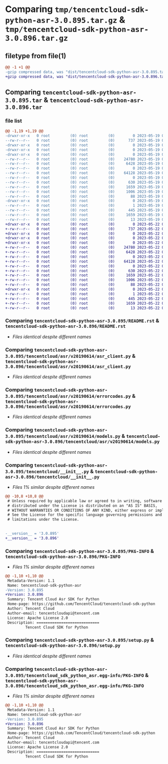 # Comparing `tmp/tencentcloud-sdk-python-asr-3.0.895.tar.gz` & `tmp/tencentcloud-sdk-python-asr-3.0.896.tar.gz`

## filetype from file(1)

```diff
@@ -1 +1 @@
-gzip compressed data, was "dist/tencentcloud-sdk-python-asr-3.0.895.tar", last modified: Fri May 19 02:41:44 2023, max compression
+gzip compressed data, was "dist/tencentcloud-sdk-python-asr-3.0.896.tar", last modified: Mon May 22 00:14:33 2023, max compression
```

## Comparing `tencentcloud-sdk-python-asr-3.0.895.tar` & `tencentcloud-sdk-python-asr-3.0.896.tar`

### file list

```diff
@@ -1,19 +1,19 @@
-drwxr-xr-x   0 root         (0) root         (0)        0 2023-05-19 02:41:44.000000 tencentcloud-sdk-python-asr-3.0.895/
--rw-r--r--   0 root         (0) root         (0)      737 2023-05-19 02:41:44.000000 tencentcloud-sdk-python-asr-3.0.895/README.rst
-drwxr-xr-x   0 root         (0) root         (0)        0 2023-05-19 02:41:44.000000 tencentcloud-sdk-python-asr-3.0.895/tencentcloud/
-drwxr-xr-x   0 root         (0) root         (0)        0 2023-05-19 02:41:44.000000 tencentcloud-sdk-python-asr-3.0.895/tencentcloud/asr/
-drwxr-xr-x   0 root         (0) root         (0)        0 2023-05-19 02:41:44.000000 tencentcloud-sdk-python-asr-3.0.895/tencentcloud/asr/v20190614/
--rw-r--r--   0 root         (0) root         (0)    24780 2023-05-19 02:41:44.000000 tencentcloud-sdk-python-asr-3.0.895/tencentcloud/asr/v20190614/asr_client.py
--rw-r--r--   0 root         (0) root         (0)     6428 2023-05-19 02:41:44.000000 tencentcloud-sdk-python-asr-3.0.895/tencentcloud/asr/v20190614/errorcodes.py
--rw-r--r--   0 root         (0) root         (0)        0 2023-05-19 02:41:44.000000 tencentcloud-sdk-python-asr-3.0.895/tencentcloud/asr/v20190614/__init__.py
--rw-r--r--   0 root         (0) root         (0)    64128 2023-05-19 02:41:44.000000 tencentcloud-sdk-python-asr-3.0.895/tencentcloud/asr/v20190614/models.py
--rw-r--r--   0 root         (0) root         (0)        0 2023-05-19 02:41:44.000000 tencentcloud-sdk-python-asr-3.0.895/tencentcloud/asr/__init__.py
--rw-r--r--   0 root         (0) root         (0)      630 2023-05-19 02:41:44.000000 tencentcloud-sdk-python-asr-3.0.895/tencentcloud/__init__.py
--rw-r--r--   0 root         (0) root         (0)     1659 2023-05-19 02:41:44.000000 tencentcloud-sdk-python-asr-3.0.895/PKG-INFO
--rw-r--r--   0 root         (0) root         (0)     1006 2023-05-19 02:41:44.000000 tencentcloud-sdk-python-asr-3.0.895/setup.py
--rw-r--r--   0 root         (0) root         (0)       88 2023-05-19 02:41:44.000000 tencentcloud-sdk-python-asr-3.0.895/setup.cfg
-drwxr-xr-x   0 root         (0) root         (0)        0 2023-05-19 02:41:44.000000 tencentcloud-sdk-python-asr-3.0.895/tencentcloud_sdk_python_asr.egg-info/
--rw-r--r--   0 root         (0) root         (0)        1 2023-05-19 02:41:44.000000 tencentcloud-sdk-python-asr-3.0.895/tencentcloud_sdk_python_asr.egg-info/dependency_links.txt
--rw-r--r--   0 root         (0) root         (0)      445 2023-05-19 02:41:44.000000 tencentcloud-sdk-python-asr-3.0.895/tencentcloud_sdk_python_asr.egg-info/SOURCES.txt
--rw-r--r--   0 root         (0) root         (0)     1659 2023-05-19 02:41:44.000000 tencentcloud-sdk-python-asr-3.0.895/tencentcloud_sdk_python_asr.egg-info/PKG-INFO
--rw-r--r--   0 root         (0) root         (0)       13 2023-05-19 02:41:44.000000 tencentcloud-sdk-python-asr-3.0.895/tencentcloud_sdk_python_asr.egg-info/top_level.txt
+drwxr-xr-x   0 root         (0) root         (0)        0 2023-05-22 00:14:33.000000 tencentcloud-sdk-python-asr-3.0.896/
+-rw-r--r--   0 root         (0) root         (0)      737 2023-05-22 00:14:33.000000 tencentcloud-sdk-python-asr-3.0.896/README.rst
+drwxr-xr-x   0 root         (0) root         (0)        0 2023-05-22 00:14:33.000000 tencentcloud-sdk-python-asr-3.0.896/tencentcloud/
+drwxr-xr-x   0 root         (0) root         (0)        0 2023-05-22 00:14:33.000000 tencentcloud-sdk-python-asr-3.0.896/tencentcloud/asr/
+drwxr-xr-x   0 root         (0) root         (0)        0 2023-05-22 00:14:33.000000 tencentcloud-sdk-python-asr-3.0.896/tencentcloud/asr/v20190614/
+-rw-r--r--   0 root         (0) root         (0)    24780 2023-05-22 00:14:33.000000 tencentcloud-sdk-python-asr-3.0.896/tencentcloud/asr/v20190614/asr_client.py
+-rw-r--r--   0 root         (0) root         (0)     6428 2023-05-22 00:14:33.000000 tencentcloud-sdk-python-asr-3.0.896/tencentcloud/asr/v20190614/errorcodes.py
+-rw-r--r--   0 root         (0) root         (0)        0 2023-05-22 00:14:33.000000 tencentcloud-sdk-python-asr-3.0.896/tencentcloud/asr/v20190614/__init__.py
+-rw-r--r--   0 root         (0) root         (0)    64128 2023-05-22 00:14:33.000000 tencentcloud-sdk-python-asr-3.0.896/tencentcloud/asr/v20190614/models.py
+-rw-r--r--   0 root         (0) root         (0)        0 2023-05-22 00:14:33.000000 tencentcloud-sdk-python-asr-3.0.896/tencentcloud/asr/__init__.py
+-rw-r--r--   0 root         (0) root         (0)      630 2023-05-22 00:14:33.000000 tencentcloud-sdk-python-asr-3.0.896/tencentcloud/__init__.py
+-rw-r--r--   0 root         (0) root         (0)     1659 2023-05-22 00:14:33.000000 tencentcloud-sdk-python-asr-3.0.896/PKG-INFO
+-rw-r--r--   0 root         (0) root         (0)     1006 2023-05-22 00:14:33.000000 tencentcloud-sdk-python-asr-3.0.896/setup.py
+-rw-r--r--   0 root         (0) root         (0)       88 2023-05-22 00:14:33.000000 tencentcloud-sdk-python-asr-3.0.896/setup.cfg
+drwxr-xr-x   0 root         (0) root         (0)        0 2023-05-22 00:14:33.000000 tencentcloud-sdk-python-asr-3.0.896/tencentcloud_sdk_python_asr.egg-info/
+-rw-r--r--   0 root         (0) root         (0)        1 2023-05-22 00:14:33.000000 tencentcloud-sdk-python-asr-3.0.896/tencentcloud_sdk_python_asr.egg-info/dependency_links.txt
+-rw-r--r--   0 root         (0) root         (0)      445 2023-05-22 00:14:33.000000 tencentcloud-sdk-python-asr-3.0.896/tencentcloud_sdk_python_asr.egg-info/SOURCES.txt
+-rw-r--r--   0 root         (0) root         (0)     1659 2023-05-22 00:14:33.000000 tencentcloud-sdk-python-asr-3.0.896/tencentcloud_sdk_python_asr.egg-info/PKG-INFO
+-rw-r--r--   0 root         (0) root         (0)       13 2023-05-22 00:14:33.000000 tencentcloud-sdk-python-asr-3.0.896/tencentcloud_sdk_python_asr.egg-info/top_level.txt
```

### Comparing `tencentcloud-sdk-python-asr-3.0.895/README.rst` & `tencentcloud-sdk-python-asr-3.0.896/README.rst`

 * *Files identical despite different names*

### Comparing `tencentcloud-sdk-python-asr-3.0.895/tencentcloud/asr/v20190614/asr_client.py` & `tencentcloud-sdk-python-asr-3.0.896/tencentcloud/asr/v20190614/asr_client.py`

 * *Files identical despite different names*

### Comparing `tencentcloud-sdk-python-asr-3.0.895/tencentcloud/asr/v20190614/errorcodes.py` & `tencentcloud-sdk-python-asr-3.0.896/tencentcloud/asr/v20190614/errorcodes.py`

 * *Files identical despite different names*

### Comparing `tencentcloud-sdk-python-asr-3.0.895/tencentcloud/asr/v20190614/models.py` & `tencentcloud-sdk-python-asr-3.0.896/tencentcloud/asr/v20190614/models.py`

 * *Files identical despite different names*

### Comparing `tencentcloud-sdk-python-asr-3.0.895/tencentcloud/__init__.py` & `tencentcloud-sdk-python-asr-3.0.896/tencentcloud/__init__.py`

 * *Files 1% similar despite different names*

```diff
@@ -10,8 +10,8 @@
 # Unless required by applicable law or agreed to in writing, software
 # distributed under the License is distributed on an "AS IS" BASIS,
 # WITHOUT WARRANTIES OR CONDITIONS OF ANY KIND, either express or implied.
 # See the License for the specific language governing permissions and
 # limitations under the License.
 
 
-__version__ = '3.0.895'
+__version__ = '3.0.896'
```

### Comparing `tencentcloud-sdk-python-asr-3.0.895/PKG-INFO` & `tencentcloud-sdk-python-asr-3.0.896/PKG-INFO`

 * *Files 1% similar despite different names*

```diff
@@ -1,10 +1,10 @@
 Metadata-Version: 1.1
 Name: tencentcloud-sdk-python-asr
-Version: 3.0.895
+Version: 3.0.896
 Summary: Tencent Cloud Asr SDK for Python
 Home-page: https://github.com/TencentCloud/tencentcloud-sdk-python
 Author: Tencent Cloud
 Author-email: tencentcloudapi@tencent.com
 License: Apache License 2.0
 Description: ============================
         Tencent Cloud SDK for Python
```

### Comparing `tencentcloud-sdk-python-asr-3.0.895/setup.py` & `tencentcloud-sdk-python-asr-3.0.896/setup.py`

 * *Files identical despite different names*

### Comparing `tencentcloud-sdk-python-asr-3.0.895/tencentcloud_sdk_python_asr.egg-info/PKG-INFO` & `tencentcloud-sdk-python-asr-3.0.896/tencentcloud_sdk_python_asr.egg-info/PKG-INFO`

 * *Files 1% similar despite different names*

```diff
@@ -1,10 +1,10 @@
 Metadata-Version: 1.1
 Name: tencentcloud-sdk-python-asr
-Version: 3.0.895
+Version: 3.0.896
 Summary: Tencent Cloud Asr SDK for Python
 Home-page: https://github.com/TencentCloud/tencentcloud-sdk-python
 Author: Tencent Cloud
 Author-email: tencentcloudapi@tencent.com
 License: Apache License 2.0
 Description: ============================
         Tencent Cloud SDK for Python
```


